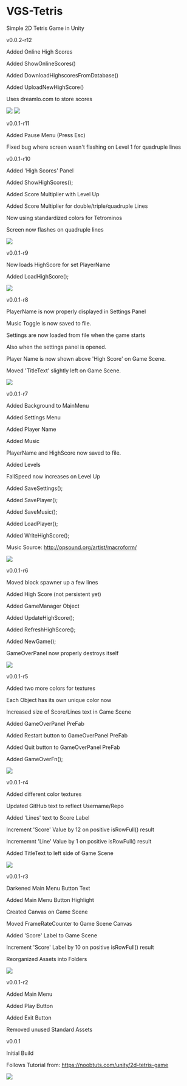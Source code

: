 # VGS-Tetris

Simple 2D Tetris Game in Unity

v0.0.2-r12

Added Online High Scores


Added ShowOnlineScores()

Added DownloadHighscoresFromDatabase()

Added UploadNewHighScore()

Uses dreamlo.com to store scores

<img src="https://i.gyazo.com/6ace1a67a6d98d4acfb9c629c055d195.gif">

<img src="https://i.gyazo.com/da38dc321ca153ef8e28c069c84bcb9c.png">


v0.0.1-r11

Added Pause Menu (Press Esc)

Fixed bug where screen wasn't flashing on Level 1 for quadruple lines


v0.0.1-r10

Added 'High Scores' Panel

Added ShowHighScores();

Added Score Multiplier with Level Up

Added Score Multiplier for double/triple/quadruple Lines

Now using standardized colors for Tetrominos

Screen now flashes on quadruple lines

<img src="https://i.gyazo.com/e4de58b250221577e20fd18d50f6d4d2.gif">


v0.0.1-r9

Now loads HighScore for set PlayerName

Added LoadHighScore();

<img src="https://i.gyazo.com/9b811da6312cbdf0cfd237f856d1c345.png">


v0.0.1-r8

PlayerName is now properly displayed in Settings Panel

Music Toggle is now saved to file.

Settings are now loaded from file when the game starts

Also when the settings panel is opened.

Player Name is now shown above 'High Score' on Game Scene.

Moved 'TitleText' slightly left on Game Scene.

<img src="https://i.gyazo.com/de0e72fae24dab963d11bb7362691970.png">


v0.0.1-r7

Added Background to MainMenu

Added Settings Menu

Added Player Name

Added Music

PlayerName and HighScore now saved to file.

Added Levels

FallSpeed now increases on Level Up

Added SaveSettings();

Added SavePlayer();

Added SaveMusic();

Added LoadPlayer();

Added WriteHighScore();

Music Source: http://opsound.org/artist/macroform/

<img src="https://i.gyazo.com/52b1a79ed9a18ed573879e06e4adf85b.jpg">


v0.0.1-r6

Moved block spawner up a few lines

Added High Score (not persistent yet)

Added GameManager Object

Added UpdateHighScore();

Added RefreshHighScore();

Added NewGame();

GameOverPanel now properly destroys itself

<img src="https://i.gyazo.com/7f1e18d7354d1344ef77d1538efbd36f.png">


v0.0.1-r5

Added two more colors for textures

Each Object has its own unique color now

Increased size of Score/Lines text in Game Scene

Added GameOverPanel PreFab

Added Restart button to GameOverPanel PreFab

Added Quit button to GameOverPanel PreFab

Added GameOverFn();

<img src="https://i.gyazo.com/4e0584ba5dbb3dfb9113bcd7f1ccec55.png">


v0.0.1-r4

Added different color textures

Updated GitHub text to reflect Username/Repo

Added 'Lines' text to Score Label

Increment 'Score' Value by 12 on positive isRowFull() result

Incrememnt 'Line' Value by 1 on positive isRowFull() result

Added TitleText to left side of Game Scene

<img src="https://i.gyazo.com/cd5c2f6f32cce4f822b62c54da4902b6.png">


v0.0.1-r3

Darkened Main Menu Button Text

Added Main Menu Button Highlight

Created Canvas on Game Scene

Moved FrameRateCounter to Game Scene Canvas

Added 'Score' Label to Game Scene

Increment 'Score' Label by 10 on positive isRowFull() result

Reorganized Assets into Folders

<img src="https://i.gyazo.com/22d66f04a77c903c789e0f445405e8e5.png">


v0.0.1-r2

Added Main Menu

Added Play Button

Added Exit Button

Removed unused Standard Assets


v0.0.1

Initial Build

Follows Tutorial from: https://noobtuts.com/unity/2d-tetris-game

<img src="https://i.gyazo.com/1418f5e65f51eac67514312ca1557d0f.png">